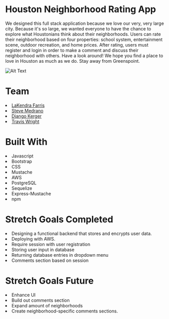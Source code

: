 # Houston Neighborhood Rating App 

<p>We designed this full stack application because we love our very, very large city. Because it's so large, we wanted everyone to have the chance to explore what Houstonians think about their neighborhoods. Users can rate their neighborhood based on four properties: school system, entertainment scene, outdoor recreation, and home prices. After rating, users must register and login in order to make a comment and discuss their neighborhood with others. Have a look around! We hope you find a place to love in Houston as much as we do. Stay away from Greenspoint.</p>

![Alt Text](https://tenor.com/view/houston-city-texas-gif-9148514.gif)

# Team

<li><a href ="https://github.com/lakendrafarris">LaKendra Farris</a></li>
<li><a href ="https://github.com/sMedrano101">Steve Medrano</a></li>
<li><a href ="https://github.com/DjangoKerger">Django Kerger</a></li>
<li><a href ="https://github.com/sivart-wright">Travis Wright</a></li>
  
# Built With
<li>Javascript</li>
<li>Bootstrap</li>
<li>CSS</li>
<li>Mustache</li>
<li>AWS</li>
<li>PostgreSQL</li>
<li>Sequelize</li>
<li>Express-Mustache</li>
<li>npm</li>

# Stretch Goals Completed
<li>Designing a functional backend that stores and encrypts user data.</li>
<li>Deploying with AWS.</li>
<li>Require session with user registration</li>
<li>Storing user input in database</li>
<li>Returning database entries in dropdown menu</li>
<li>Comments section based on session</li>

# Stretch Goals Future
<li>Enhance UI</li>
<li>Build out comments section</li>
<li>Expand amount of neighborhoods</li>
<li>Create neighborhood-specific comments sections.</li>
